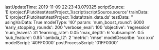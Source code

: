 lastUpdateTime: 2019-11-09 22:23:43.079325
scriptSource: 'E:\project\Pluto\test\testProject_1\script\scriptSource.source'
trainData: 'E:\project\Pluto\test\testProject_1\data\train_data.ds'
testData: ''
usingValData: True
modelType: '40'
param:
  'num_boost_round': 6000
  'early_stopping_rounds': 200
  'verbose_eval': 100
  'objective': 'regression'
  'num_leaves': 31
  'learning_rate': 0.05
  'max_depth': 6
  'subsample': 0.5
  'sub_feature': 0.85
  'lambda_l2': 2
  'metric': 'rmse'
modelDescribe: 'xxx xxx'
modelScript: '40FF0000'
postProcessScript: '01FF0000'